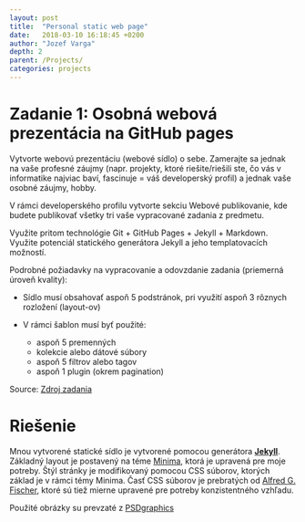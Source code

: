 ```yaml
---
layout: post
title:  "Personal static web page"
date:   2018-03-10 16:18:45 +0200
author: "Jozef Varga"
depth: 2
parent: /Projects/
categories: projects
---
```


# Zadanie 1: Osobná webová prezentácia na GitHub pages

Vytvorte webovú prezentáciu (webové sídlo) o sebe. Zamerajte sa jednak na vaše profesné záujmy (napr. projekty, ktoré riešite/riešili ste, čo vás v informatike najviac baví, fascinuje = váš developerský profil) a jednak vaše osobné záujmy, hobby.

V rámci developerského profilu vytvorte sekciu Webové publikovanie, kde budete publikovať všetky tri vaše vypracované zadania z predmetu.

Využite pritom technológie Git + GitHub Pages + Jekyll + Markdown. Využite potenciál statického generátora Jekyll a jeho templatovacích možností.

Podrobné požiadavky na vypracovanie a odovzdanie zadania (priemerná úroveň kvality):

- Sídlo musí obsahovať aspoň 5 podstránok, pri využití aspoň 3 rôznych rozložení (layout-ov)

- V rámci šablon musí byť použité:
	* aspoň 5 premenných
	* kolekcie alebo dátové súbory
    * aspoň 5 filtrov alebo tagov
    * aspoň 1 plugin (okrem pagination)
	
Source: [Zdroj zadania](https://wiki.fiit.stuba.sk/study/bc/info/wp/2017-18/zadanie1/)
	
# Riešenie

Mnou vytvorené statické sídlo je vytvorené pomocou generátora [**Jekyll**](https://jekyllrb.com/). Základný layout je postavený na téme [Minima](https://github.com/jekyll/minima), ktorá je upravená pre moje potreby. Štýl stránky je modifikovaný pomocou CSS súborov, ktorých základ je v rámci témy Minima. Časť CSS súborov je prebratých od [Alfred G. Fischer](http://a-g-f.github.com/metro-ui-jekyll/), ktoré sú tiež mierne upravené pre potreby konzistentného vzhľadu.

Použité obrázky su prevzaté z [PSDgraphics](http://www.psdgraphics.com)





